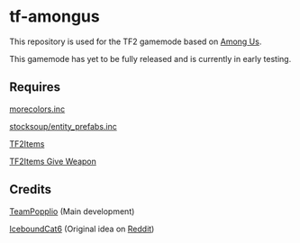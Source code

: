 # tf-amongus
This repository is used for the TF2 gamemode based on [Among Us](http://www.innersloth.com/gameAmongUs.php).

This gamemode has yet to be fully released and is currently in early testing.

## Requires
[morecolors.inc](https://forums.alliedmods.net/showthread.php?t=185016)

[stocksoup/entity_prefabs.inc](https://github.com/nosoop/stocksoup/blob/master/tf/entity_prefabs.inc)

[TF2Items](https://builds.limetech.io/?p=tf2items)

[TF2Items Give Weapon](https://forums.alliedmods.net/showthread.php?t=141962)

## Credits
[TeamPopplio](https://github.com/TeamPopplio/) (Main development)

[IceboundCat6](https://www.reddit.com/user/IceboundCat6) (Original idea on [Reddit](https://www.reddit.com/r/tf2/comments/j7gznz/tf2_among_us_gamemode_idea/))